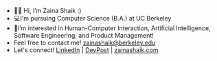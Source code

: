 - 👋🏼 Hi, I’m Zaina Shaik :) 
- 💻I'm pursuing Computer Science (B.A.) at UC Berkeley
- 📱I’m interested in Human-Computer Interaction, Artificial Intelligence, Software Engineering, and Product Management!
- Feel free to contact me! zainashaik@berkeley.edu
- Let's connect! [LinkedIn](https://www.linkedin.com/in/zainashaik/) | [DevPost](https://devpost.com/zainashaik?ref_content=user-portfolio&ref_feature=portfolio&ref_medium=global-nav) | [zainashaik.com](https://zainashaik.com/)

<!---
zainashaik/zainashaik is a ✨ special ✨ repository because its `README.md` (this file) appears on your GitHub profile.
You can click the Preview link to take a look at your changes.
--->
